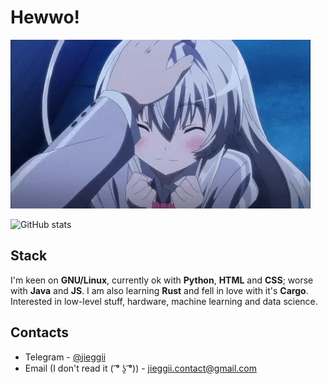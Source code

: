 # Hewwo!
![Cutie](https://github.com/jieggii/jieggii/blob/master/1.gif)

![GitHub stats](https://github-readme-stats.vercel.app/api?username=jieggii&show_icons=true)

## Stack
I'm keen on **GNU/Linux**, currently ok with **Python**, **HTML** and **CSS**; worse with **Java** and **JS**. I am also learning **Rust** and fell in love with it's **Cargo**.
Interested in low-level stuff, hardware, machine learning and data science.

## Contacts
* Telegram - [@jieggii](https://t.me/jieggii)
* Email (I don't read it ( ͡° ʖ̯ ͡°)) - [jieggii.contact@gmail.com](mailto:jieggii.contact@gmail.com)

